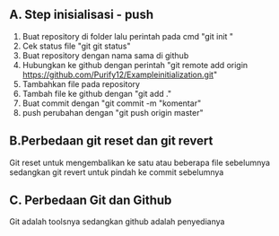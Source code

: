 A. Step inisialisasi - push
---
1. Buat repository di folder lalu perintah pada cmd "git init <nama file>"
2. Cek status file "git git status"
3. Buat repository dengan nama sama di github
4. Hubungkan ke github dengan perintah "git remote add origin https://github.com/Purify12/Exampleinitialization.git"
5. Tambahkan file pada repository
6. Tambah file ke github dengan "git add ."
7. Buat commit dengan "git commit -m "komentar"
8. push perubahan dengan "git push origin master"

B.Perbedaan git reset dan git revert
---

Git reset untuk mengembalikan ke satu atau beberapa file sebelumnya sedangkan git revert untuk pindah ke commit sebelumnya

C. Perbedaan Git dan Github
---
Git adalah toolsnya sedangkan github adalah penyedianya
